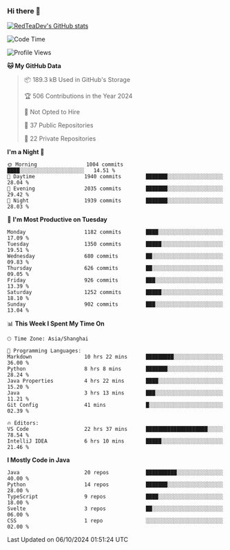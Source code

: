 ### Hi there 👋

<!--
**RedTeaDev/RedTeaDev** is a ✨ _special_ ✨ repository because its `README.md` (this file) appears on your GitHub profile.

Here are some ideas to get you started:

- 🔭 I’m currently working on ...
- 🌱 I’m currently learning ...
- 👯 I’m looking to collaborate on ...
- 🤔 I’m looking for help with ...
- 💬 Ask me about ...
- 📫 How to reach me: ...
- 😄 Pronouns: ...
- ⚡ Fun fact: ...
-->

<!--
[![wakatime](https://wakatime.com/badge/user/6b101ed0-04c0-4490-9283-eb61f2efff96.svg)](https://wakatime.com/@6b101ed0-04c0-4490-9283-eb61f2efff96)
!-->

[![RedTeaDev's GitHub stats](https://github-readme-stats.vercel.app/api?username=RedTeaDev\&include_all_commits=true)](https://github.com/anuraghazra/github-readme-stats)
<!--
[![willianrod's wakatime stats](https://github-readme-stats.vercel.app/api/wakatime?username=RedTeaDev)](https://github.com/anuraghazra/github-readme-stats)
!-->
<!--START_SECTION:waka-->
![Code Time](http://img.shields.io/badge/Code%20Time-2%2C610%20hrs%2014%20mins-blue)

![Profile Views](http://img.shields.io/badge/Profile%20Views-0-blue)

**🐱 My GitHub Data** 

> 📦 189.3 kB Used in GitHub's Storage 
 > 
> 🏆 506 Contributions in the Year 2024
 > 
> 🚫 Not Opted to Hire
 > 
> 📜 37 Public Repositories 
 > 
> 🔑 22 Private Repositories 
 > 
**I'm a Night 🦉** 

```text
🌞 Morning                1004 commits        ████░░░░░░░░░░░░░░░░░░░░░   14.51 % 
🌆 Daytime                1940 commits        ███████░░░░░░░░░░░░░░░░░░   28.04 % 
🌃 Evening                2035 commits        ███████░░░░░░░░░░░░░░░░░░   29.42 % 
🌙 Night                  1939 commits        ███████░░░░░░░░░░░░░░░░░░   28.03 % 
```
📅 **I'm Most Productive on Tuesday** 

```text
Monday                   1182 commits        ████░░░░░░░░░░░░░░░░░░░░░   17.09 % 
Tuesday                  1350 commits        █████░░░░░░░░░░░░░░░░░░░░   19.51 % 
Wednesday                680 commits         ██░░░░░░░░░░░░░░░░░░░░░░░   09.83 % 
Thursday                 626 commits         ██░░░░░░░░░░░░░░░░░░░░░░░   09.05 % 
Friday                   926 commits         ███░░░░░░░░░░░░░░░░░░░░░░   13.39 % 
Saturday                 1252 commits        █████░░░░░░░░░░░░░░░░░░░░   18.10 % 
Sunday                   902 commits         ███░░░░░░░░░░░░░░░░░░░░░░   13.04 % 
```


📊 **This Week I Spent My Time On** 

```text
🕑︎ Time Zone: Asia/Shanghai

💬 Programming Languages: 
Markdown                 10 hrs 22 mins      █████████░░░░░░░░░░░░░░░░   36.00 % 
Python                   8 hrs 8 mins        ███████░░░░░░░░░░░░░░░░░░   28.24 % 
Java Properties          4 hrs 22 mins       ████░░░░░░░░░░░░░░░░░░░░░   15.20 % 
Java                     3 hrs 13 mins       ███░░░░░░░░░░░░░░░░░░░░░░   11.21 % 
Git Config               41 mins             █░░░░░░░░░░░░░░░░░░░░░░░░   02.39 % 

🔥 Editors: 
VS Code                  22 hrs 37 mins      ████████████████████░░░░░   78.54 % 
IntelliJ IDEA            6 hrs 10 mins       █████░░░░░░░░░░░░░░░░░░░░   21.46 % 
```

**I Mostly Code in Java** 

```text
Java                     20 repos            ██████████░░░░░░░░░░░░░░░   40.00 % 
Python                   14 repos            ███████░░░░░░░░░░░░░░░░░░   28.00 % 
TypeScript               9 repos             ████░░░░░░░░░░░░░░░░░░░░░   18.00 % 
Svelte                   3 repos             ██░░░░░░░░░░░░░░░░░░░░░░░   06.00 % 
CSS                      1 repo              ░░░░░░░░░░░░░░░░░░░░░░░░░   02.00 % 
```




 Last Updated on 06/10/2024 01:51:24 UTC
<!--END_SECTION:waka-->


